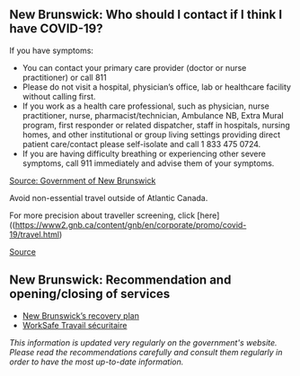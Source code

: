 ## New Brunswick: Who should I contact if I think I have COVID-19?

If you have symptoms:

- You can contact your primary care provider (doctor or nurse practitioner) or call 811
- Please do not visit a hospital, physician’s office, lab or healthcare facility without calling first.
- If you work as a health care professional, such as physician, nurse practitioner, nurse, pharmacist/technician, Ambulance NB, Extra Mural program, first responder or related dispatcher, staff in hospitals, nursing homes, and other institutional or group living settings providing direct patient care/contact please self-isolate and call 1 833 475 0724.
- If you are having difficulty breathing or experiencing other severe symptoms, call 911 immediately and advise them of your symptoms.

[Source: Government of New Brunswick](https://www2.gnb.ca/content/gnb/en/departments/ocmoh/cdc/content/respiratory_diseases/coronavirus.html)

Avoid non-essential travel outside of Atlantic Canada.

For more precision about traveller screening, click [here]((https://www2.gnb.ca/content/gnb/en/corporate/promo/covid-19/travel.html)

[Source](https://www2.gnb.ca/content/gnb/en/corporate/promo/covid-19/travel.html)

## New Brunswick: Recommendation and opening/closing of services

- [New Brunswick’s recovery plan](https://www2.gnb.ca/content/gnb/en/corporate/promo/covid-19/recovery.html#roadmap)
- [WorkSafe Travail sécuritaire](https://www.worksafenb.ca/safety-topics/covid-19/new-covid-19-prevention-tool-for-workplaces/)

_This information is updated very regularly on the government's website. Please read the recommendations carefully and consult them regularly in order to have the most up-to-date information._
